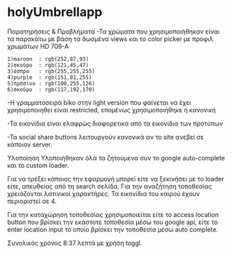# holyUmbrellapp

Παρατηρήσεις & Προβλήματα
-Τα χρώματα που χρησιμοποιήθηκαν είναι τα παρακάτω με βάση τα δωσμένα views και το color picker με προφιλ χρωμάτων HD 709-A

    1)maroon  : rgb(252,87,93)
    2)σκούρο  : rgb(121,45,47)
    3)άσπρο   : rgb(255,255,255)
    4)purple  : rgb(151,81,255)
    5)πράσινο : rgb(100,255,126)
    6)σκούρο  : rgb(117,192,170)   

-Η γραμματοσειρά biko στην light version που φαίνεται να έχει χρησιμοποιηθεί είναι restricted, επομένως χρησιμοποιήθηκε η κανονική

-Τα εικονίδια είναι ελαφρώς διαφορετικά από τα εικονίδια των προτύπων

-Τα social share buttons λειτουργούν κανονικά αν το site ανεβεί σε κάποιον server. 

Υλοποίηση 
Υλοποιήθηκαν όλα τα ζητούμενα συν το google auto-complete και το custom loader.

Για να τρέξει κάποιος την εφαρμογή μπορεί είτε να ξεκινήσει με το loader είτε, απευθείας από τη search σελίδα.
Για την αναζήτηση τοποθεσίας χρειάζονται λατινικοί χαρακτήρες.
Τα εικονίδια του καιρού έχουν περιοριστεί σε 4. 

Για την καταχώρηση τοποθεσίας χρησιμοποιείται είτε το access location button που βρίσκει την εκάστοτε τοποθεσία μέσω του google api,
είτε το enter location input το οποίο βρίσκει την τοποθεσία μέσω auto complete. 

Συνολικός χρόνος 8:37 λεπτά με χρήση toggl.
